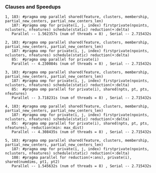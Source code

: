 ### Clauses and Speedups
    1, 183: #pragma omp parallel shared(feature, clusters, membership, partial_new_centers, partial_new_centers_len)
       187: #pragma omp for private(i, j, index) firstprivate(npoints, nclusters, nfeatures) schedule(static) reduction(+:delta)
       Parallel -- 1.562357s (num of threads = 8) , Serial -- 2.715432s

    2, 183: #pragma omp parallel shared(feature, clusters, membership, partial_new_centers, partial_new_centers_len)
       187: #pragma omp for private(i, j, index) firstprivate(npoints, nclusters, nfeatures) schedule(static) reduction(+:delta)
       85:  #pragma omp parallel for private(i)
       Parallel -- 4.230084s (num of threads = 8) , Serial -- 2.715432s 

    3, 183: #pragma omp parallel shared(feature, clusters, membership, partial_new_centers, partial_new_centers_len)
       187: #pragma omp for private(i, j, index) firstprivate(npoints, nclusters, nfeatures) schedule(static) reduction(+:delta)
       85:  #pragma omp parallel for private(i), shared(npts, pt, pts, nfeatures)
       Parallel -- 3.718231s (num of threads = 8) , Serial -- 2.715432s 
       
    4, 183: #pragma omp parallel shared(feature, clusters, membership, partial_new_centers, partial_new_centers_len)
       187: #pragma omp for private(i, j, index) firstprivate(npoints, nclusters, nfeatures) schedule(static) reduction(+:delta)
       85:  #pragma omp parallel for private(i), shared(npts, pt, pts, nfeatures), reduction(min: max_dist)
       Parallel -- 4.308435s (num of threads = 8) , Serial -- 2.715432s 

    5, 183: #pragma omp parallel shared(feature, clusters, membership, partial_new_centers, partial_new_centers_len)
       187: #pragma omp for private(i, j, index) firstprivate(npoints, nclusters, nfeatures) schedule(static) reduction(+:delta)
       108: #pragma parallel for reduction(+:ans), private(i), shared(numdims, pt1, pt2)
       Parallel -- 1.545632s (num of threads = 8) , Serial -- 2.715432s 
